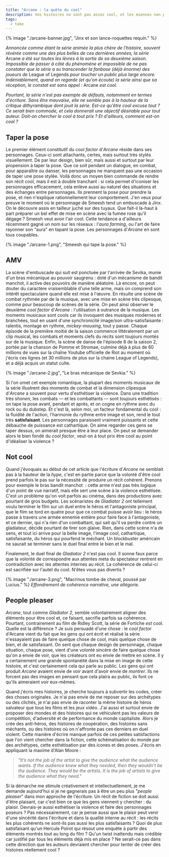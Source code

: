 ```yaml
---
title: "Arcane : la quête du cool"
description: Vos histoires ne sont pas assez cool, et les miennes non plus.
tags:
  - take
---
```

{% image "./arcane-banner.jpg", "Jinx et son lance-roquettes requin." %}

*Annoncée comme étant la série animée la plus chère de l'histoire, souvent révérée comme une des plus belles de ces dernières années, la série* Arcane *a été sur toutes les lèvres à la sortie de sa deuxième saison. Impossible de passer à côté du phénomène et impossible de ne pas constater que la série a su transcender la fanbase (déjà énorme) des joueurs de* League of Legends *pour toucher un public plus large encore. Indéniablement, quand on regarde (et qu'on écoute) la série ainsi que sa réception, le constat est sans appel :* Arcane *est cool.* 

*Pourtant, la série n'est pas exempte de défauts, notamment en termes d'écriture. Sans être mauvaise, elle ne semble pas à la hauteur de la critique dithyrambique dont jouit la série. Est-ce qu'être cool excuse tout ? Ce serait bien commode, et cela donnerait une objectif désirable pour tout auteur. Doit-on chercher le cool à tout prix ? Et d'ailleurs, comment est-on cool ?*

## Taper la pose

Le premier élément constitutif du *cool factor* d'*Arcane* réside dans ses personnages. Ceux-ci sont attachants, certes, mais surtout très stylés visuellement. De par leur design, bien sûr, mais aussi et surtout par leur propension à taper la pose. Que ce soit pendant un dialogue, en combat, pour apparaître ou danser, les personnages ne manquent pas une occasion de taper une pose stylée. Voilà donc un moyen bien commande de rendre son récit cool, mais il est à double tranchant : si cela permet d'iconiser les personnages efficacement, cela enlève aussi au naturel des situations et des échanges entre personnages. Ils prennent la pose pour prendre la pose, et rien n'explique rationnellement leur comportement. J'en veux pour preuve le moment où le personnage de Smeesh tend un embuscade à Jinx. On le découvre assis en tailleur juché sur des tuyaux. Que fait-il là-haut à part préparer un bel effet de mise en scène avec la fumée rose qu'il dégage ? Smeesh veut avoir l'air cool. Cette tendance a d'ailleurs récemment gagné un nom sur les réseaux : l'*aura farming*, ou l'art de faire rayonner son "aura" en tapant la pose. Les personnages d'*Arcane* en sont tous coupables.

{% image "./arcane-1.png", "Smeesh qui tape la pose." %}

## AMV

La scène d'embuscade qui suit est ponctuée par l'arrivée de Sevika, munie d'un bras mécanique au pouvoir saugrenu : doté d'un mécanisme de bandit manchot, il active des pouvoirs de manière aléatoire. Là encore, on peut douter du caractère vraisemblable d'une telle arme, mais on comprend son intérêt spectaculaire quand elle est mise à l'œuvre. En résulte une scène de combat rythmée par de la musique, avec une mise en scène très clipesque, comme pour beaucoup de scènes de la série. On peut ainsi observer le deuxième *cool factor* d'*Arcane* : l'utilisation à outrance de la musique. Les moments musicaux sont cools car ils invoquent des musiques modernes et branchées, tout en usant d'une synchronicité image/son ultra-satisfaisante : ralentis, montage en rythme, *mickey-mousing*, tout y passe. Chaque épisode de la première moitié de la saison commence littéralement par un clip musical, les combats et moments clefs du récits sont toujours montés sur de la musique. Enfin, la scène de danse de l'épisode 8 de la saison 2, portée par la chanson de Pomme et Stromae, culmine déjà à plus de 60 millions de vues sur la chaîne Youtube officielle de Riot au moment où j'écris ces lignes (et 30 millions de plus sur la chaine League of Legends), et a déjà acquis un statut culte. 

{% image "./arcane-2.jpg", "Le bras mécanique de Sevkia." %}

Si l'on omet cet exemple romantique, la plupart des moments musicaux de la série illustrent des moments de combat et la dimension clipesque d'*Arcane* a souvent pour vertu d'esthétiser la violence. Dans une tradition très *shonen*, les combats — et les combattants — sont toujours esthétisés : on tape la pose avant, pendant et après, et on cogne en rythme avec du rock ou du dubstep. Et c'est là, selon moi, un facteur fondamental du cool : la fluidité de l'action, l'harmonie du rythme entre image et son, rend le tout très **satisfaisant**. Les personnages paraissent vraiment puissants et cette débauche de puissance est cathartique. On aime regarder ces gens se taper dessus, on aimerait presque être à leur place. On peut se demander alors le bien fondé du *cool factor*, veut-on à tout prix être cool au point d'idéaliser la violence ?

## Not cool

Quand j'évoquais au début de cet article que l'écriture d'*Arcane* ne semblait pas à la hauteur de la *hype*, c'est en partie parce que la volonté d'être cool prend parfois le pas sur la nécessité de produire un récit cohérent. Prenons pour exemple le bras bandit manchot  : cette arme n'est pas très logique d'un point de vue narratif, mais elle sert une scène à la violence esthétisée. C'est un problème qu'on voit parfois au cinéma, dans des productions avec pourtant de gros budgets. Les scénaristes de  *Gladiator 2* ont tellement voulu terminer le film sur un duel entre le héros et l'antagoniste principal, que le film se tord en quatre pour que ce combat puisse avoir lieu : le héros passe à travers une armée ennemie entière pour faire face à l'antagoniste, et ce dernier, qui n'a rien d'un combattant, qui sait qu'il va perdre contre un gladiateur, décide pourtant de tirer son glaive. Rien, dans cette scène n'a de sens, et tout ici arrive pour la belle image, l'image cool, cathartique, satisfaisante, du héros qui pourfend le méchant. Un blockbuster américain ne saurait se terminer sans le duel final entre le bien et le mal.

Finalement, le duel final de *Gladiator 2* n'est pas cool. Il sonne faux parce que la volonté de correspondre aux attentes meta du spectateur rentrent en contradiction avec les attentes internes au récit. La cohérence de celui-ci est sacrifiée sur l'autel du cool. N'êtes vous pas divertis ?

{% image "./arcane-3.png", "Macrinus tombe de cheval, poussé par Lucius." %}
*Effondrement de cohérence narrative, une allégorie.*

## People pleaser

*Arcane*, tout comme *Gladiator 2*, semble volontairement aligner des éléments pour être cool et, ce faisant,  sacrifie parfois sa cohérence. Pourtant, contrairement au film de Ridley Scott, la série de Fortiche *est* cool. Quelle est la différence ? Je suis persuadé d'une chose : le *cool factor* d'Arcane vient du fait que les gens qui ont écrit et réalisé la série n'essayaient pas de faire quelque chose de cool, mais quelque chose de bien, et de satisfaisant. On sent que chaque design de personnage, chaque situation, chaque pose, vient d'une volonté sincère de faire quelque chose qu'on a envie de voir, que les créateurs ont eu envie de mettre en scène. Il y a certainement une grande spontanéité dans la mise en image de cette histoire, et c'est certainement cela qui parle au public. Les gens qui ont produit *Arcane* avaient envie de *voir* avant d'avoir envie de *montrer*. Ils ne forcent pas des images en pensant que cela plaira au public, ils font ce qu'ils aimeraient voir eux-mêmes.

Quand j'écris mes histoires, je cherche toujours à subvertir les codes, créer des choses originales. Je n'ai pas envie de me reposer sur des archétypes ou des clichés, je n'ai pas envie de raconter la même histoire de héros salvateur que tous les films et les jeux vidéo. J'ai aussi et surtout envie de proposer des mondes et des histoires qui ne véhiculent pas les valeurs de compétition, d'adversité et de performance du monde capitaliste. Alors je crée des anti-héros, des histoires de coopération, des histoires sans méchants, ou des histoires où on n'affronte pas ces derniers en duel violent. Cette manière d'écrire manque parfois de ces petites satisfactions que l'on vient chercher dans la fiction, cette schématisation du monde par des archétypes, cette esthétisation par des icones et des poses. J'écris en appliquant la maxime d'Alan Moore : 

>*"It’s not the job of the artist to give the audience what the audience wants. If the audience knew what they needed, then they wouldn’t be the audience. They would be the artists. It is the job of artists to give the audience what they need."*

Si la démarche me stimule créativement et intellectuellement, je me demande aujourd'hui si je ne gagnerais pas à être un peu plus "*people pleaser*" dans mon approche de l'écriture. Un récit de fiction se doit aussi d'être plaisant, car c'est bien ce que les gens viennent y chercher : du plaisir. Devrais-je aussi esthétiser la violence et faire des personnages poseurs ? Pas nécessairement, car je pense aussi que le plaisir peut venir d'une sincérité dans l'écriture et dans la qualité interne au récit : les récits les plus cohérents ne sont-ils pas aussi les plus satisfaisants ? Quoi de plus satisfaisant qu'un Hercule Poirot qui résout une enquête à partir des éléments montrés tout au long du film ? Qu'un twist inattendu mais crédible car justifié par tous les éléments déjà mis en place ? Ne serait-ce pas dans cette direction que les auteurs devraient chercher pour tenter de créer des histoires réellement cool ?
